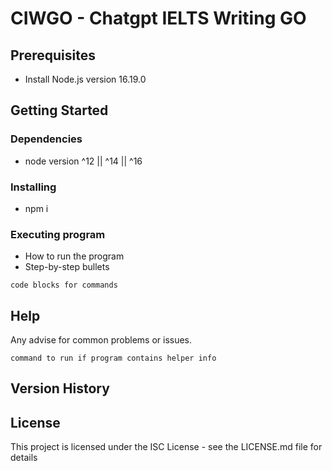 # CIWGO - Chatgpt IELTS Writing GO



## Prerequisites

* Install Node.js version 16.19.0


## Getting Started

### Dependencies

* node version ^12 || ^14 || ^16

### Installing

* npm i 

### Executing program

* How to run the program
* Step-by-step bullets
```
code blocks for commands
```

## Help

Any advise for common problems or issues.
```
command to run if program contains helper info
```


## Version History


## License

This project is licensed under the ISC License - see the LICENSE.md file for details
